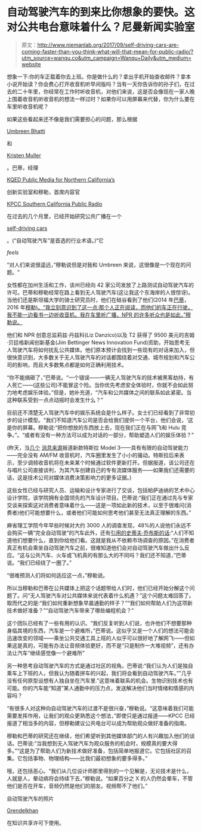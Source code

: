 # 自动驾驶汽车的到来比你想象的要快。这对公共电台意味着什么？尼曼新闻实验室

> 原文：<http://www.niemanlab.org/2017/09/self-driving-cars-are-coming-faster-than-you-think-what-will-that-mean-for-public-radio/?utm_source=wanqu.co&utm_campaign=Wanqu+Daily&utm_medium=website>

想象一下:你的车正载着你去上班。你是做什么的？拿出手机开始查收邮件？拿本小说开始读？你会费心打开收音机听早间版吗？当有一天你告诉你的孙子们，在过去的二十年里，你经常在工作时听收音机，对他们来说，这是否会像现在一家人晚上围着收音机听收音机的想法一样过时？如果你可以用屏幕来代替，你为什么要在车里听收音机呢？

如果这些看起来还不像是我们需要担心的问题，那么根据

[Umbreen Bhatti](https://twitter.com/ub14)

和

[Kristen Muller](https://twitter.com/krismul)

。巴蒂，经理

[KQED Public Media for Northern California’s](http://www.kqed.org/)

创新实验室和穆勒，首席内容官

[KPCC Southern California Public Radio](https://www.scpr.org/)

在过去的几个月里，已经开始研究公共广播在一个

[self-driving cars](https://en.wikipedia.org/wiki/Autonomous_car)

。(“自动驾驶汽车”是首选的行业术语。)“它

*feels*

“对人们来说很遥远，”穆勒说但是对我和 Umbreen 来说，这很像是一个现在的问题。"

女性都在加州生活和工作，该州已经向 42 家公司发放了上路测试自动驾驶汽车的许可。巴蒂和穆勒经常在路上看到无人驾驶汽车(这让我这个东海岸的人很惊讶)。当他们还是斯坦福大学的骑士研究员时，他们在硅谷看到了他们(2014 年[巴蒂](http://jsk.stanford.edu/fellows/class-of-2014/umbreen-bhatti/)，2016 年[穆勒)。“我立刻意识到了这一点:那个人正在阅读，而他们的车正在行驶。我不能一边看书一边听收音机。我在车里听广播，NPR 的许多听众也是如此，”穆勒说。](http://jsk.stanford.edu/fellows/class-of-2016/kristen-muller/)

他们和 NPR 创意总监莉兹·丹兹科(Liz Danzico)以及 T2 获得了 9500 美元的吉姆·贝廷格新闻创新基金(Jim Bettinger News Innovation Fund)资助，开始思考无人驾驶汽车将如何扰乱公共媒体。他们原本预计会找到一些现有的对话来加入，但很快意识到，大多数关于无人驾驶汽车的对话都围绕着对交通、城市规划和汽车公司的影响，而且大多数焦点都是如何正确利用技术。

“你不能搞砸了，”巴蒂说。“一个错误——一辆无人驾驶汽车的技术被黑客劫持，有人死亡——(这些公司)不能冒这个险。当你优先考虑安全体验时，你就不会如此努力地考虑娱乐体验。”但是，她补充道，“汽车和公共媒体之间的联系如此紧密。当这种联系受到一点点动摇时会发生什么？”

目前还不清楚无人驾驶汽车中的娱乐系统会是什么样子。女士们已经看到了非常初步的设计模型。“我们不知道汽车公司是否会给我们提供一个平台，他们会说，‘这是你的屏幕。穆勒说:“把你想放的东西放上去，现在我们正在与网飞和 Hulu 竞争。”。“或者有没有一种方法可以成为对话的一部分，帮助塑造人们的娱乐体验？”

(昨天，当[几个](http://www.thedrive.com/news/14610/tesla-model-3-leaves-drivers-with-no-way-to-play-their-own-music) [消息来源](https://www.theverge.com/2017/9/25/16360760/tesla-model-3-touchscreen-ux-video)报道新款特斯拉 Model 3——具有有限的自动驾驶能力——完全没有 AM/FM 收音机时，汽车圈里发生了小小的骚动。特斯拉后来表示，至少调频收音机将在未来某个时候通过软件更新打开。但据报道，该公司还在与唱片公司直接谈判，为其汽车创建自己的专有流媒体服务——如果我们还需要的话，这是技术公司对媒体消费决策影响力的更多证据。)

这些女性已经与研究人员、运输和设计专家进行了交谈，包括帕萨迪纳的艺术中心设计学院，该学院拥有全国领先的汽车设计项目。巴蒂说:“我们正在通过先与专家交谈来探索这对消费者意味着什么——这是一项如此新的技术，以至于很难问(消费者)他们可能想要什么，或者他们可能如何思考他们甚至无法真正理解的东西。”

麻省理工学院今年早些时候对大约 3000 人的调查发现，48%的人说他们永远不会购买一辆“完全自动驾驶”的汽车此外，还有[引用的史蒂夫·乔布斯的话](https://medium.com/@mktgwithmeaning/that-steve-jobs-research-quote-should-rip-e8f3335ec66):“人们不知道他们想要什么，直到你给他们看。这就是我从不依赖市场调查的原因。”在消费者真正有机会乘坐自动驾驶汽车之前，很难知道他们会对自动驾驶汽车做出什么反应。“这与公共汽车、火车或飞机真的有那么大的不同吗？我们还不知道，”巴蒂说。“我们已经绕了一圈了。”

“很难预测人们将如何适应这一点，”穆勒说。

所以当穆勒和巴蒂在公共媒体上把这个话题带给人们时，他们已经开始分解这个问题了。问“无人驾驶汽车对公共媒体来说代表着什么机遇？”这个问题太难回答了。取而代之的是:“我们如何重新想象早晨通勤的样子？”“我们如何帮助人们为这项新技术做好准备？”“自动驾驶汽车带来了哪些编程机会？”

这个团队已经有了一些有用的认识。“我们反复听到人们说，也许他们不想要那种身临其境的东西，汽车是一个避难所，”巴蒂说。这似乎又是一个人们的想法可能会迅速改变的领域——乘坐公共交通工具上班的人似乎可以很好地了解网飞——但如果这是真的，可能有办法让音频体验更好，而不是“只是制作一大堆视频”，还有办法让汽车“继续感觉像一个避难所”

另一种思考自动驾驶汽车的方式是通过社区的视角。巴蒂说:“我们认为人们是独自乘车上下班的人，但我认为随着拼车的兴起，我们将会看到自动驾驶汽车。”"几乎没有任何原型设想有人独自坐在汽车里."这意味着联系的机会。生物识别技术也有可能。你的汽车能“知道”某人通勤中的压力点，发送解决他们当时情绪和情感的内容吗？

“有很多人对这种向自动驾驶汽车的过渡不是很兴奋，”穆勒说。“这意味着我们可能需要发挥作用，让我们的观众更熟悉这个想法，”即使只是通过报道——KPCC 已经报道了相当多的内容，但穆勒建议公共电台可以成为帮助观众做好准备的指南。

穆勒和巴蒂的研究还在继续，他们希望听到其他媒体部门的人有兴趣加入他们的谈话。巴蒂说:“当我想到无人驾驶汽车为观众服务的机会时，规模真的要大得多。”“这是为了帮助人们为新技术做好准备，包括简单地报道它。它包括社区的召集。它包括事物、物理结构——比我们最初想象的要多得多。”

哦，还包括恶心。“我们从几位设计师那里得到的一个见解是，无论技术是什么，人就是人，晕动病将会持续下去，”穆勒说。“如果百分之 X 的人仍然会晕车，不管他们是否在开车，音频仍然是他们的朋友。视频帮不了他们。”

自动驾驶汽车的照片

[Grendelkhan](https://commons.wikimedia.org/wiki/File:Google_self-driving_Lexus_RX450h_rear_view.gk.jpg)

在知识共享许可下使用。